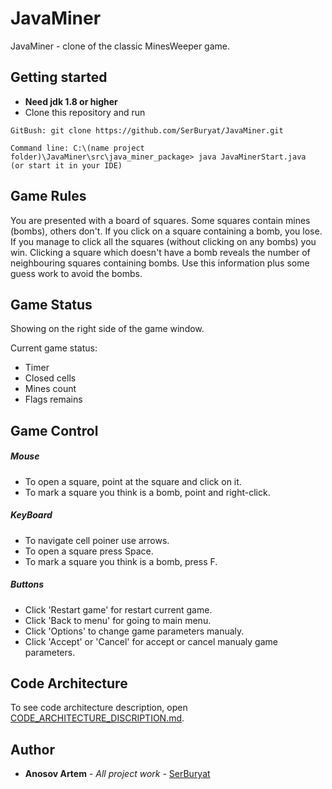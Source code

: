 # JavaMiner
JavaMiner - clone of the classic MinesWeeper game.
## Getting started
- **Need jdk 1.8 or higher**
- Clone this repository and run
```
GitBush: git clone https://github.com/SerBuryat/JavaMiner.git

Command line: C:\(name project folder)\JavaMiner\src\java_miner_package> java JavaMinerStart.java
(or start it in your IDE)
```
## Game Rules
You are presented with a board of squares. Some squares contain mines (bombs), others don't. 
If you click on a square containing a bomb, you lose. 
If you manage to click all the squares (without clicking on any bombs) you win.
Clicking a square which doesn't have a bomb reveals the number of neighbouring squares containing bombs.
Use this information plus some guess work to avoid the bombs.
## Game Status
Showing on the right side of the game window.

Current game status:
- Timer
- Closed cells
- Mines count
- Flags remains

## Game Сontrol
##### Mouse
- To open a square, point at the square and click on it. 
- To mark a square you think is a bomb, point and right-click.
##### KeyBoard
- To navigate cell poiner use arrows.
- To open a square press Space. 
- To mark a square you think is a bomb, press F. 
##### Buttons
- Click 'Restart game' for restart current game.
- Click 'Back to menu' for going to main menu.
- Click 'Options' to change game parameters manualy.
- Click 'Accept' or 'Cancel' for accept or cancel manualy game parameters.


## Code Architecture
To see code architecture description, open [CODE_ARCHITECTURE_DISCRIPTION.md](CODE_ARCHITECTURE_DISCRIPTION.md).

## Author

* **Anosov Artem** - *All project work* - [SerBuryat](https://github.com/SerBuryat)
